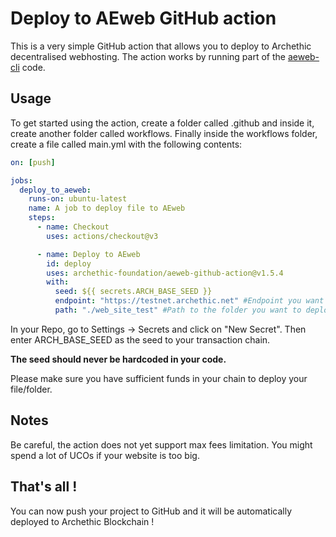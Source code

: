 # Deploy to AEweb GitHub action

This is a very simple GitHub action that allows you to deploy to Archethic decentralised webhosting.
The action works by running part of the [aeweb-cli](https://github.com/archethic-foundation/aeweb-cli) code.

## Usage

To get started using the action, create a folder called .github and inside it, create another folder called workflows.
Finally inside the workflows folder, create a file called main.yml with the following contents:

```yaml
on: [push]

jobs:
  deploy_to_aeweb:
    runs-on: ubuntu-latest
    name: A job to deploy file to AEweb
    steps:
      - name: Checkout
        uses: actions/checkout@v3

      - name: Deploy to AEweb
        id: deploy
        uses: archethic-foundation/aeweb-github-action@v1.5.4
        with:
          seed: ${{ secrets.ARCH_BASE_SEED }}
          endpoint: "https://testnet.archethic.net" #Endpoint you want to deploy to
          path: "./web_site_test" #Path to the folder you want to deploy
```

In your Repo, go to Settings -> Secrets and click on "New Secret". Then enter ARCH_BASE_SEED as the seed to your transaction chain.

**The seed should never be hardcoded in your code.**

Please make sure you have sufficient funds in your chain to deploy your file/folder.

## Notes

Be careful, the action does not yet support max fees limitation. You might spend a lot of UCOs if your website is too big.

## That's all !

You can now push your project to GitHub and it will be automatically deployed to Archethic Blockchain !
